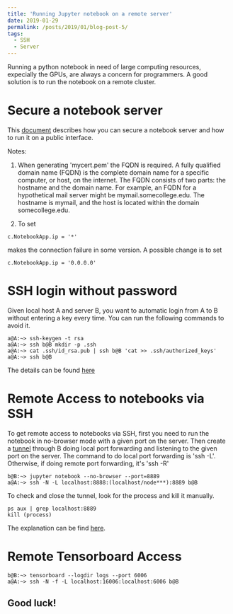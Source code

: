 ```yaml
---
title: 'Running Jupyter notebook on a remote server'
date: 2019-01-29
permalink: /posts/2019/01/blog-post-5/
tags:
  - SSH
  - Server
---
```


Running a python notebook in need of large computing resources, expecially the GPUs, are always a concern for programmers. A good solution is to run the notebook on a remote cluster.

Secure a notebook server
======
This <a href="https://jupyter-notebook.readthedocs.io/en/stable/public_server.html">document</a> describes how you can secure a notebook server and how to run it on a public interface.

Notes:
1. When generating 'mycert.pem' the FQDN is required. A fully qualified domain name (FQDN) is the complete domain name for a specific computer, or host, on the internet. The FQDN consists of two parts: the hostname and the domain name. For example, an FQDN for a hypothetical mail server might be mymail.somecollege.edu. The hostname is mymail, and the host is located within the domain somecollege.edu.

2. To set
```
c.NotebookApp.ip = '*'
```
makes the connection failure in some version. A possible change is to set
```
c.NotebookApp.ip = '0.0.0.0'
```

SSH login without password
======
Given local host A and server B, you want to automatic login from A to B without entering a key every time. You can run the following commands to avoid it.
```
a@A:~> ssh-keygen -t rsa
a@A:~> ssh b@B mkdir -p .ssh
a@A:~> cat .ssh/id_rsa.pub | ssh b@B 'cat >> .ssh/authorized_keys'
a@A:~> ssh b@B
```
The details can be found <a href="http://www.linuxproblem.org/art_9.html">here</a>

Remote Access to notebooks via SSH
======
To get remote access to notebooks via SSH, first you need to run the notebook in no-browser mode with a given port on the server. Then create a <a href="https://blog.trackets.com/2014/05/17/ssh-tunnel-local-and-remote-port-forwarding-explained-with-examples.html">tunnel</a> through B doing local port forwarding and listening to the given port on the server. The command to do local port forwarding is 'ssh -L'. Otherwise, if doing remote port forwarding, it's 'ssh -R' 
```
b@B:~> jupyter notebook --no-browser --port=8889
a@A:~> ssh -N -L localhost:8888:(localhost/node***):8889 b@B
```
To check and close the tunnel, look for the process and kill it manually.
```
ps aux | grep localhost:8889
kill (process)
```
The explanation can be find <a href="https://coderwall.com/p/ohk6cg/remote-access-to-ipython-notebooks-via-ssh">here</a>.

Remote Tensorboard Access
======
```
b@B:~> tensorboard --logdir logs --port 6006
a@A:~> ssh -N -f -L localhost:16006:localhost:6006 b@B
```

Good luck!
------